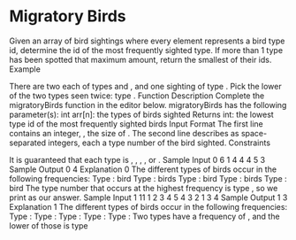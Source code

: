 # Migratory Birds 

Given an array of bird sightings where every element represents a bird type id, determine the id of the most frequently sighted type. If more than 1 type has been spotted that maximum amount, return the smallest of their ids.
Example

There are two each of types  and , and one sighting of type . Pick the lower of the two types seen twice: type .
Function Description
Complete the migratoryBirds function in the editor below.
migratoryBirds has the following parameter(s):
int arr[n]: the types of birds sighted
Returns
int: the lowest type id of the most frequently sighted birds
Input Format
The first line contains an integer, , the size of .
The second line describes  as  space-separated integers, each a type number of the bird sighted.
Constraints

It is guaranteed that each type is , , , , or .
Sample Input 0
6
1 4 4 4 5 3
Sample Output 0
4
Explanation 0
The different types of birds occur in the following frequencies:
Type :  bird
Type :  birds
Type :  bird
Type :  birds
Type :  bird
The type number that occurs at the highest frequency is type , so we print  as our answer.
Sample Input 1
11
1 2 3 4 5 4 3 2 1 3 4
Sample Output 1
3
Explanation 1
The different types of birds occur in the following frequencies:
Type : 
Type : 
Type : 
Type : 
Type : 
Two types have a frequency of , and the lower of those is type 
